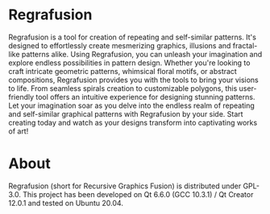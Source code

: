 # Regrafusion

Regrafusion is a tool for creation of repeating and self-similar patterns. It's designed to effortlessly create mesmerizing graphics, illusions and fractal-like patterns alike. Using Regrafusion, you can unleash your imagination and explore endless possibilities in pattern design.
Whether you're looking to craft intricate geometric patterns, whimsical floral motifs, or abstract compositions, Regrafusion provides you with the tools to bring your visions to life. From seamless spirals creation to customizable polygons, this user-friendly tool offers an intuitive experience for designing stunning patterns. Let your imagination soar as you delve into the endless realm of repeating and self-similar graphical patterns with Regrafusion by your side. Start creating today and watch as your designs transform into captivating works of art!

# About

Regrafusion (short for Recursive Graphics Fusion) is distributed under GPL-3.0. This project has been developed on Qt 6.6.0 (GCC 10.3.1) / Qt Creator 12.0.1 and tested on Ubuntu 20.04.


